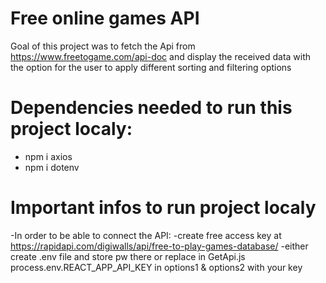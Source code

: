 # Free online games API

Goal of this project was to fetch the Api from https://www.freetogame.com/api-doc and display the received data with the option for the user to apply different sorting and filtering options


# Dependencies needed to run this project localy:
- npm i axios
- npm i dotenv

# Important infos to run project localy
-In order to be able to connect the API:
-create free access key at https://rapidapi.com/digiwalls/api/free-to-play-games-database/
-either create .env file and store pw there or replace in GetApi.js process.env.REACT_APP_API_KEY in options1 & options2 with your key
